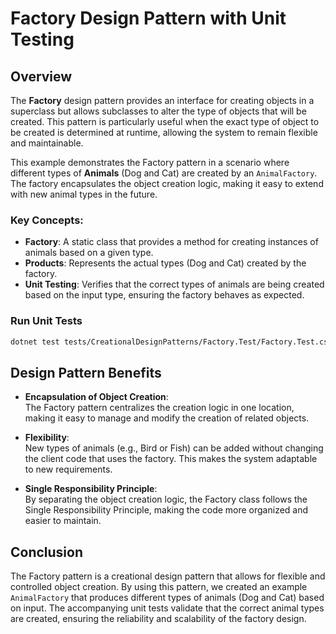 ﻿# Factory Design Pattern with Unit Testing

## Overview

The **Factory** design pattern provides an interface for creating objects in a superclass but allows subclasses to alter the type of objects that will be created. This pattern is particularly useful when the exact type of object to be created is determined at runtime, allowing the system to remain flexible and maintainable.

This example demonstrates the Factory pattern in a scenario where different types of **Animals** (Dog and Cat) are created by an `AnimalFactory`. The factory encapsulates the object creation logic, making it easy to extend with new animal types in the future.

### Key Concepts:

- **Factory**: A static class that provides a method for creating instances of animals based on a given type.
- **Products**: Represents the actual types (Dog and Cat) created by the factory.
- **Unit Testing**: Verifies that the correct types of animals are being created based on the input type, ensuring the factory behaves as expected.

### Run Unit Tests

``` bash
dotnet test tests/CreationalDesignPatterns/Factory.Test/Factory.Test.csproj
```

## Design Pattern Benefits

- **Encapsulation of Object Creation**:  
  The Factory pattern centralizes the creation logic in one location, making it easy to manage and modify the creation of related objects.

- **Flexibility**:  
  New types of animals (e.g., Bird or Fish) can be added without changing the client code that uses the factory. This makes the system adaptable to new requirements.

- **Single Responsibility Principle**:  
  By separating the object creation logic, the Factory class follows the Single Responsibility Principle, making the code more organized and easier to maintain.

## Conclusion

The Factory pattern is a creational design pattern that allows for flexible and controlled object creation. By using this pattern, we created an example `AnimalFactory` that produces different types of animals (Dog and Cat) based on input. The accompanying unit tests validate that the correct animal types are created, ensuring the reliability and scalability of the factory design.
